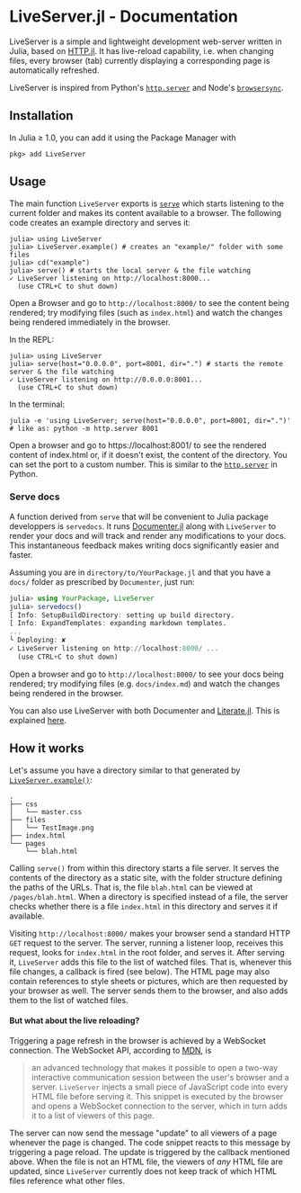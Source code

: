 # LiveServer.jl - Documentation

LiveServer is a simple and lightweight development web-server written in Julia, based on [HTTP.jl](https://github.com/JuliaWeb/HTTP.jl).
It has live-reload capability, i.e. when changing files, every browser (tab) currently displaying a corresponding page is automatically refreshed.

LiveServer is inspired from Python's [`http.server`](https://docs.python.org/3/library/http.server.html) and Node's [`browsersync`](https://www.browsersync.io/).

## Installation

In Julia ≥ 1.0, you can add it using the Package Manager with

```julia-repl
pkg> add LiveServer
```

## Usage

The main function `LiveServer` exports is [`serve`](@ref) which starts listening to the current folder and makes its content available to a browser.
The following code creates an example directory and serves it:

```julia-repl
julia> using LiveServer
julia> LiveServer.example() # creates an "example/" folder with some files
julia> cd("example")
julia> serve() # starts the local server & the file watching
✓ LiveServer listening on http://localhost:8000...
  (use CTRL+C to shut down)
```

Open a Browser and go to `http://localhost:8000/` to see the content being rendered; try modifying files (such as `index.html`) and watch the changes being rendered immediately in the browser.

In the REPL:
```julia-repl
julia> using LiveServer
julia> serve(host="0.0.0.0", port=8001, dir=".") # starts the remote server & the file watching
✓ LiveServer listening on http://0.0.0.0:8001...
  (use CTRL+C to shut down)
```
In the terminal:
```julia-repl
julia -e 'using LiveServer; serve(host="0.0.0.0", port=8001, dir=".")'  # like as: python -m http.server 8001
```

Open a browser and go to https://localhost:8001/ to see the rendered content of index.html or, if it doesn't exist, the content of the directory.
You can set the port to a custom number.
This is similar to the [`http.server`](https://docs.python.org/3/library/http.server.html) in Python.

### Serve docs

A function derived from `serve` that will be convenient to Julia package developpers is `servedocs`. It runs [Documenter.jl](https://github.com/JuliaDocs/Documenter.jl) along with `LiveServer` to render your docs and will track and render any modifications to your docs.
This instantaneous feedback makes writing docs significantly easier and faster.

Assuming you are in `directory/to/YourPackage.jl` and that you have a `docs/` folder as prescribed by `Documenter`, just run:

```julia
julia> using YourPackage, LiveServer
julia> servedocs()
[ Info: SetupBuildDirectory: setting up build directory.
[ Info: ExpandTemplates: expanding markdown templates.
...
└ Deploying: ✘
✓ LiveServer listening on http://localhost:8000/ ...
  (use CTRL+C to shut down)
```

Open a browser and go to `http://localhost:8000/` to see your docs being rendered; try modifying files (e.g. `docs/index.md`) and watch the changes being rendered in the browser.

You can also use LiveServer with both Documenter and [Literate.jl](https://github.com/fredrikekre/Literate.jl).
This is explained [here](man/ls+lit.md).

## How it works

Let's assume you have a directory similar to that generated by [`LiveServer.example()`](@ref):

```
.
├── css
│   └── master.css
├── files
│   └── TestImage.png
├── index.html
└── pages
    └── blah.html
```

Calling `serve()` from within this directory starts a file server.
It serves the contents of the directory as a static site, with the folder structure defining the paths of the URLs.
That is, the file `blah.html` can be viewed at `/pages/blah.html`.
When a directory is specified instead of a file, the server checks whether there is a file `index.html` in this directory and serves it if available.

Visiting `http://localhost:8000/` makes your browser send a standard HTTP `GET`
request to the server.
The server, running a listener loop, receives this request, looks for `index.html` in the root folder, and serves it.
After serving it, `LiveServer` adds this file to the list of watched files.
That is, whenever this file changes, a callback is fired (see below).
The HTML page may also contain references to style sheets or pictures, which are then requested by your browser as well.
The server sends them to the browser, and also adds them to the list of watched files.

#### But what about the live reloading?

Triggering a page refresh in the browser is achieved by a WebSocket connection.
The WebSocket API, according to [MDN](https://developer.mozilla.org/en-US/docs/Web/API/WebSockets_API), is

> an advanced technology that makes it possible to open a two-way interactive
> communication session between the user's browser and a server.
`LiveServer` injects a small piece of JavaScript code into every HTML file
before serving it. This snippet is executed by the browser and opens a WebSocket
connection to the server, which in turn adds it to a list of viewers of this page.

The server can now send the message "update" to all viewers of a page whenever the page is changed.
The code snippet reacts to this message by triggering a page reload.
The update is triggered by the callback mentioned above.
When the file is not an HTML file, the viewers of _any_ HTML file are updated, since `LiveServer` currently does not keep track of which HTML files reference what other files.
